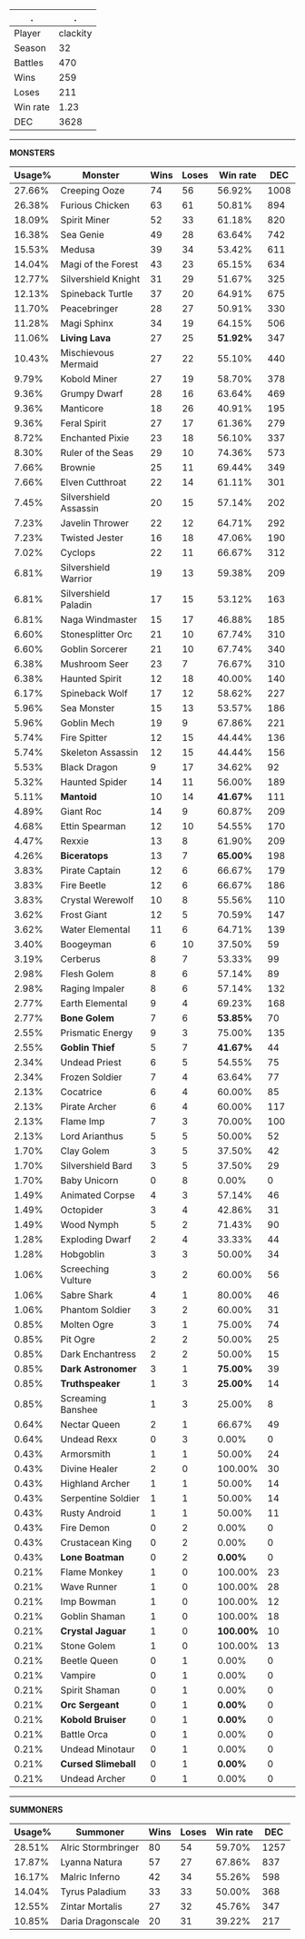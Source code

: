 .|.
|-|-
Player|clackity
Season|32
Battles|470
Wins|259
Loses|211
Win rate|1.23
DEC|3628

---
**MONSTERS**

Usage%|Monster|Wins|Loses|Win rate|DEC|
-|-|-|-|-|-|
27.66%|Creeping Ooze|74|56|56.92%|1008|
26.38%|Furious Chicken|63|61|50.81%|894|
18.09%|Spirit Miner|52|33|61.18%|820|
16.38%|Sea Genie|49|28|63.64%|742|
15.53%|Medusa|39|34|53.42%|611|
14.04%|Magi of the Forest|43|23|65.15%|634|
12.77%|Silvershield Knight|31|29|51.67%|325|
12.13%|Spineback Turtle|37|20|64.91%|675|
11.70%|Peacebringer|28|27|50.91%|330|
11.28%|Magi Sphinx|34|19|64.15%|506|
11.06%|**Living Lava**|27|25|**51.92%**|347|
10.43%|Mischievous Mermaid|27|22|55.10%|440|
9.79%|Kobold Miner|27|19|58.70%|378|
9.36%|Grumpy Dwarf|28|16|63.64%|469|
9.36%|Manticore|18|26|40.91%|195|
9.36%|Feral Spirit|27|17|61.36%|279|
8.72%|Enchanted Pixie|23|18|56.10%|337|
8.30%|Ruler of the Seas|29|10|74.36%|573|
7.66%|Brownie|25|11|69.44%|349|
7.66%|Elven Cutthroat|22|14|61.11%|301|
7.45%|Silvershield Assassin|20|15|57.14%|202|
7.23%|Javelin Thrower|22|12|64.71%|292|
7.23%|Twisted Jester|16|18|47.06%|190|
7.02%|Cyclops|22|11|66.67%|312|
6.81%|Silvershield Warrior|19|13|59.38%|209|
6.81%|Silvershield Paladin|17|15|53.12%|163|
6.81%|Naga Windmaster|15|17|46.88%|185|
6.60%|Stonesplitter Orc|21|10|67.74%|310|
6.60%|Goblin Sorcerer|21|10|67.74%|340|
6.38%|Mushroom Seer|23|7|76.67%|310|
6.38%|Haunted Spirit|12|18|40.00%|140|
6.17%|Spineback Wolf|17|12|58.62%|227|
5.96%|Sea Monster|15|13|53.57%|186|
5.96%|Goblin Mech|19|9|67.86%|221|
5.74%|Fire Spitter|12|15|44.44%|136|
5.74%|Skeleton Assassin|12|15|44.44%|156|
5.53%|Black Dragon|9|17|34.62%|92|
5.32%|Haunted Spider|14|11|56.00%|189|
5.11%|**Mantoid**|10|14|**41.67%**|111|
4.89%|Giant Roc|14|9|60.87%|209|
4.68%|Ettin Spearman|12|10|54.55%|170|
4.47%|Rexxie|13|8|61.90%|209|
4.26%|**Biceratops**|13|7|**65.00%**|198|
3.83%|Pirate Captain|12|6|66.67%|179|
3.83%|Fire Beetle|12|6|66.67%|186|
3.83%|Crystal Werewolf|10|8|55.56%|110|
3.62%|Frost Giant|12|5|70.59%|147|
3.62%|Water Elemental|11|6|64.71%|139|
3.40%|Boogeyman|6|10|37.50%|59|
3.19%|Cerberus|8|7|53.33%|99|
2.98%|Flesh Golem|8|6|57.14%|89|
2.98%|Raging Impaler|8|6|57.14%|132|
2.77%|Earth Elemental|9|4|69.23%|168|
2.77%|**Bone Golem**|7|6|**53.85%**|70|
2.55%|Prismatic Energy|9|3|75.00%|135|
2.55%|**Goblin Thief**|5|7|**41.67%**|44|
2.34%|Undead Priest|6|5|54.55%|75|
2.34%|Frozen Soldier|7|4|63.64%|77|
2.13%|Cocatrice|6|4|60.00%|85|
2.13%|Pirate Archer|6|4|60.00%|117|
2.13%|Flame Imp|7|3|70.00%|100|
2.13%|Lord Arianthus|5|5|50.00%|52|
1.70%|Clay Golem|3|5|37.50%|42|
1.70%|Silvershield Bard|3|5|37.50%|29|
1.70%|Baby Unicorn|0|8|0.00%|0|
1.49%|Animated Corpse|4|3|57.14%|46|
1.49%|Octopider|3|4|42.86%|31|
1.49%|Wood Nymph|5|2|71.43%|90|
1.28%|Exploding Dwarf|2|4|33.33%|44|
1.28%|Hobgoblin|3|3|50.00%|34|
1.06%|Screeching Vulture|3|2|60.00%|56|
1.06%|Sabre Shark|4|1|80.00%|46|
1.06%|Phantom Soldier|3|2|60.00%|31|
0.85%|Molten Ogre|3|1|75.00%|74|
0.85%|Pit Ogre|2|2|50.00%|25|
0.85%|Dark Enchantress|2|2|50.00%|15|
0.85%|**Dark Astronomer**|3|1|**75.00%**|39|
0.85%|**Truthspeaker**|1|3|**25.00%**|14|
0.85%|Screaming Banshee|1|3|25.00%|8|
0.64%|Nectar Queen|2|1|66.67%|49|
0.64%|Undead Rexx|0|3|0.00%|0|
0.43%|Armorsmith|1|1|50.00%|24|
0.43%|Divine Healer|2|0|100.00%|30|
0.43%|Highland Archer|1|1|50.00%|14|
0.43%|Serpentine Soldier|1|1|50.00%|14|
0.43%|Rusty Android|1|1|50.00%|11|
0.43%|Fire Demon|0|2|0.00%|0|
0.43%|Crustacean King|0|2|0.00%|0|
0.43%|**Lone Boatman**|0|2|**0.00%**|0|
0.21%|Flame Monkey|1|0|100.00%|23|
0.21%|Wave Runner|1|0|100.00%|28|
0.21%|Imp Bowman|1|0|100.00%|12|
0.21%|Goblin Shaman|1|0|100.00%|18|
0.21%|**Crystal Jaguar**|1|0|**100.00%**|10|
0.21%|Stone Golem|1|0|100.00%|13|
0.21%|Beetle Queen|0|1|0.00%|0|
0.21%|Vampire|0|1|0.00%|0|
0.21%|Spirit Shaman|0|1|0.00%|0|
0.21%|**Orc Sergeant**|0|1|**0.00%**|0|
0.21%|**Kobold Bruiser**|0|1|**0.00%**|0|
0.21%|Battle Orca|0|1|0.00%|0|
0.21%|Undead Minotaur|0|1|0.00%|0|
0.21%|**Cursed Slimeball**|0|1|**0.00%**|0|
0.21%|Undead Archer|0|1|0.00%|0|

---
**SUMMONERS**

Usage%|Summoner|Wins|Loses|Win rate|DEC|
-|-|-|-|-|-|
28.51%|Alric Stormbringer|80|54|59.70%|1257|
17.87%|Lyanna Natura|57|27|67.86%|837|
16.17%|Malric Inferno|42|34|55.26%|598|
14.04%|Tyrus Paladium|33|33|50.00%|368|
12.55%|Zintar Mortalis|27|32|45.76%|347|
10.85%|Daria Dragonscale|20|31|39.22%|217|
